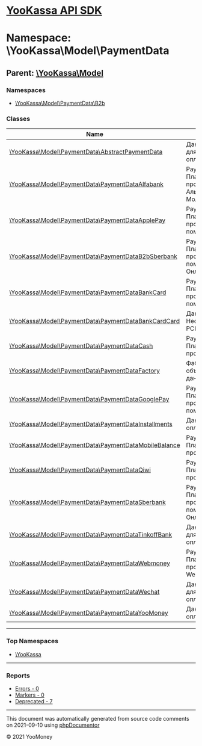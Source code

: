 # [YooKassa API SDK](../home.md)

# Namespace: \YooKassa\Model\PaymentData
## Parent: [\YooKassa\Model](../namespaces/yookassa-model.md)
### Namespaces
* [\YooKassa\Model\PaymentData\B2b](../namespaces/yookassa-model-paymentdata-b2b.md)
### Classes
| Name | Summary |
| ---- | ------- |
| [\YooKassa\Model\PaymentData\AbstractPaymentData](../classes/YooKassa-Model-PaymentData-AbstractPaymentData.md) | Данные используемые для создания метода оплаты. |
| [\YooKassa\Model\PaymentData\PaymentDataAlfabank](../classes/YooKassa-Model-PaymentData-PaymentDataAlfabank.md) | PaymentDataAlfabank Платежные данные для проведения оплаты через Альфа Клик или Альфа Молнию. |
| [\YooKassa\Model\PaymentData\PaymentDataApplePay](../classes/YooKassa-Model-PaymentData-PaymentDataApplePay.md) | PaymentDataApplePay Платежные данные для проведения оплаты при помощи Apple Pay |
| [\YooKassa\Model\PaymentData\PaymentDataB2bSberbank](../classes/YooKassa-Model-PaymentData-PaymentDataB2bSberbank.md) | PaymentDataB2BSberbank Платежные данные для проведения оплаты при помощи Сбербанк Бизнес Онлайн. |
| [\YooKassa\Model\PaymentData\PaymentDataBankCard](../classes/YooKassa-Model-PaymentData-PaymentDataBankCard.md) | PaymentDataBankCard Платежные данные для проведения оплаты при помощи банковской карты |
| [\YooKassa\Model\PaymentData\PaymentDataBankCardCard](../classes/YooKassa-Model-PaymentData-PaymentDataBankCardCard.md) | Данные банковской карты Необходим при оплате PCI-DSS данными. |
| [\YooKassa\Model\PaymentData\PaymentDataCash](../classes/YooKassa-Model-PaymentData-PaymentDataCash.md) | PaymentDataCash Платежные данные для проведения оплаты Qiwi. |
| [\YooKassa\Model\PaymentData\PaymentDataFactory](../classes/YooKassa-Model-PaymentData-PaymentDataFactory.md) | Фабрика создания объекта платежных данных из массива |
| [\YooKassa\Model\PaymentData\PaymentDataGooglePay](../classes/YooKassa-Model-PaymentData-PaymentDataGooglePay.md) | PaymentDataGooglePay Платежные данные для проведения оплаты при помощи Google Pay. |
| [\YooKassa\Model\PaymentData\PaymentDataInstallments](../classes/YooKassa-Model-PaymentData-PaymentDataInstallments.md) | Данные для проведения оплаты по частям |
| [\YooKassa\Model\PaymentData\PaymentDataMobileBalance](../classes/YooKassa-Model-PaymentData-PaymentDataMobileBalance.md) | PaymentDataMobileBalance Платежные данные для проведения оплаты Qiwi. |
| [\YooKassa\Model\PaymentData\PaymentDataQiwi](../classes/YooKassa-Model-PaymentData-PaymentDataQiwi.md) | PaymentDataQiwi Платежные данные для проведения оплаты Qiwi. |
| [\YooKassa\Model\PaymentData\PaymentDataSberbank](../classes/YooKassa-Model-PaymentData-PaymentDataSberbank.md) | PaymentDataSberbank Платежные данные для проведения оплаты при помощи Сбербанк Онлайн. |
| [\YooKassa\Model\PaymentData\PaymentDataTinkoffBank](../classes/YooKassa-Model-PaymentData-PaymentDataTinkoffBank.md) | Данные используемые для создания метода оплаты. |
| [\YooKassa\Model\PaymentData\PaymentDataWebmoney](../classes/YooKassa-Model-PaymentData-PaymentDataWebmoney.md) | PaymentDataWebmoney Платежные данные для проведения оплаты Webmoney. |
| [\YooKassa\Model\PaymentData\PaymentDataWechat](../classes/YooKassa-Model-PaymentData-PaymentDataWechat.md) | Данные используемые для создания метода оплаты. |
| [\YooKassa\Model\PaymentData\PaymentDataYooMoney](../classes/YooKassa-Model-PaymentData-PaymentDataYooMoney.md) | Данные для проведения оплаты через ЮMoney |

---

### Top Namespaces

* [\YooKassa](../namespaces/yookassa.md)

---

### Reports
* [Errors - 0](../reports/errors.md)
* [Markers - 0](../reports/markers.md)
* [Deprecated - 7](../reports/deprecated.md)

---

This document was automatically generated from source code comments on 2021-09-10 using [phpDocumentor](http://www.phpdoc.org/)

&copy; 2021 YooMoney